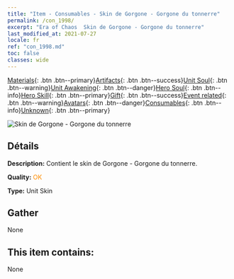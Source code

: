 ```yaml
---
title: "Item - Consumables - Skin de Gorgone - Gorgone du tonnerre"
permalink: /con_1998/
excerpt: "Era of Chaos  Skin de Gorgone - Gorgone du tonnerre"
last_modified_at: 2021-07-27
locale: fr
ref: "con_1998.md"
toc: false
classes: wide
---
```

 [Materials](/ItemsFR/){: .btn .btn--primary}[Artifacts](/ItemsFR/Artifacts/){: .btn .btn--success}[Unit Soul](/ItemsFR/UnitSoul/){: .btn .btn--warning}[Unit Awakening](/ItemsFR/UnitAwakening/){: .btn .btn--danger}[Hero Soul](/ItemsFR/HeroSoul/){: .btn .btn--info}[Hero Skill](/ItemsFR/HeroSkill/){: .btn .btn--primary}[Gift](/ItemsFR/Gift/){: .btn .btn--success}[Event related](/ItemsFR/Events/){: .btn .btn--warning}[Avatars](/ItemsFR/Avatars/){: .btn .btn--danger}[Consumables](/ItemsFR/Consumables/){: .btn .btn--info}[Unknown](/ItemsFR/Unknown/){: .btn .btn--primary}

 ![Skin de Gorgone - Gorgone du tonnerre](/images/u/ti_manniupifu.jpg)

## Détails
 **Description:** Contient le skin de Gorgone - Gorgone du tonnerre.

 **Quality:** <span style="color: #FF8C00">OK</span>

 **Type:** Unit Skin

## Gather

  None

## This item contains:

  None

